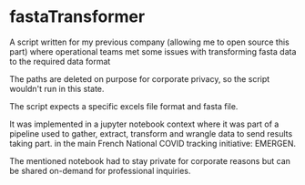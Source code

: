 # fastaTransformer
A script written for my previous company (allowing me to open source this part) where operational teams met some issues with transforming fasta data to the required data format

The paths are deleted on purpose for corporate privacy, so the script wouldn't run in this state.

The script expects a specific excels file format and fasta file.

It was implemented in a jupyter notebook context where it was part of a pipeline used to gather, extract, transform and wrangle data to send results taking part.
in the main French National COVID tracking initiative: EMERGEN.

The mentioned notebook had to stay private for corporate reasons but can be shared on-demand for professional inquiries.
